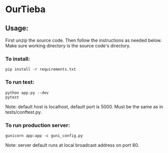# OurTieba

## Usage:
First unzip the source code. Then follow the instructions as needed below. Make sure working directory is the source code's directory.

### To install:
    pip install -r requirements.txt

### To run test:
    python app.py --dev
    pytest
Note: default host is localhost, default port is 5000. Must be the same as in tests/conftest.py.

### To run production server:
    gunicorn app:app -c guni_config.py
Note: server default runs at local broadcast address on port 80.
